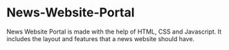 # News-Website-Portal
News Website Portal is made with the help of HTML, CSS and Javascript. It includes the layout and features that a news website should have.
